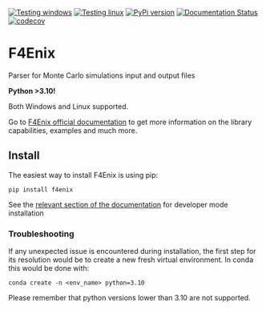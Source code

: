 [![Testing windows](https://github.com/Radiation-Transport/F4Enix/actions/workflows/AutomatedTests_win.yml/badge.svg?branch=main)](https://github.com/Radiation-Transport/F4Enix/actions/workflows/AutomatedTests_win.yml)
[![Testing linux](https://github.com/Radiation-Transport/F4Enix/actions/workflows/AutomatedTests_linux.yml/badge.svg?branch=main)](https://github.com/Radiation-Transport/F4Enix/actions/workflows/AutomatedTests_linux.yml)
[![PyPi version](https://badgen.net/pypi/v/f4enix/)](https://pypi.org/project/f4enix)
[![Documentation Status](https://readthedocs.org/projects/f4enix/badge/?version=latest)](https://f4enix.readthedocs.io/en/latest/?badge=latest)
[![codecov](https://codecov.io/gh/Fusion4Energy/F4Enix/graph/badge.svg?token=P4A85K0ACG)](https://codecov.io/gh/Fusion4Energy/F4Enix)

# F4Enix
Parser for Monte Carlo simulations input and output files

**Python >3.10!**

Both Windows and Linux supported.

Go to [F4Enix official documentation](https://f4enix.readthedocs.io/en/latest/) to get
more information on the library capabilities, examples and much more.

## Install
The easiest way to install F4Enix is using pip:

```
pip install f4enix
```
See the [relevant section of the documentation](https://f4enix.readthedocs.io/en/stable/usage/installation.html#developer-mode-install) for developer mode installation

### Troubleshooting
If any unexpected issue is encountered during installation, the first step for
its resolution would be to create a new fresh virtual environment.
In conda this would be done with:
```
conda create -n <env_name> python=3.10
```
Please remember that python versions lower than 3.10 are not supported.
